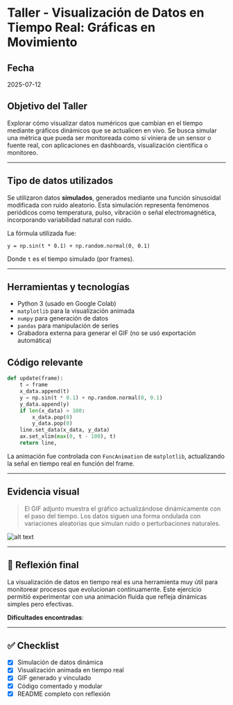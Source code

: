 # Taller - Visualización de Datos en Tiempo Real: Gráficas en Movimiento

##  Fecha
2025-07-12



##  Objetivo del Taller

Explorar cómo visualizar datos numéricos que cambian en el tiempo mediante gráficos dinámicos que se actualicen en vivo. Se busca simular una métrica que pueda ser monitoreada como si viniera de un sensor o fuente real, con aplicaciones en dashboards, visualización científica o monitoreo.

---

##  Tipo de datos utilizados

Se utilizaron datos **simulados**, generados mediante una función sinusoidal modificada con ruido aleatorio. Esta simulación representa fenómenos periódicos como temperatura, pulso, vibración o señal electromagnética, incorporando variabilidad natural con ruido.

La fórmula utilizada fue:

```
y = np.sin(t * 0.1) + np.random.normal(0, 0.1)
```

Donde `t` es el tiempo simulado (por frames).

---
##  Herramientas y tecnologías

- Python 3 (usado en Google Colab)
- `matplotlib` para la visualización animada
- `numpy` para generación de datos
- `pandas` para manipulación de series
- Grabadora externa para generar el GIF (no se usó exportación automática)



##  Código relevante

```python
def update(frame):
    t = frame
    x_data.append(t)
    y = np.sin(t * 0.1) + np.random.normal(0, 0.1)
    y_data.append(y)
    if len(x_data) > 100:
        x_data.pop(0)
        y_data.pop(0)
    line.set_data(x_data, y_data)
    ax.set_xlim(max(0, t - 100), t)
    return line,
```

La animación fue controlada con `FuncAnimation` de `matplotlib`, actualizando la señal en tiempo real en función del frame.

---

##  Evidencia visual

> El GIF adjunto muestra el gráfico actualizándose dinámicamente con el paso del tiempo. Los datos siguen una forma ondulada con variaciones aleatorias que simulan ruido o perturbaciones naturales.

![alt text](<Grabación 2025-07-13 002523.gif>)

---

## 💬 Reflexión final

La visualización de datos en tiempo real es una herramienta muy útil para monitorear procesos que evolucionan continuamente. Este ejercicio permitió experimentar con una animación fluida que refleja dinámicas simples pero efectivas.

**Dificultades encontradas**:

---

## ✅ Checklist

- [x] Simulación de datos dinámica
- [x] Visualización animada en tiempo real
- [x] GIF generado y vinculado
- [x] Código comentado y modular
- [x] README completo con reflexión
